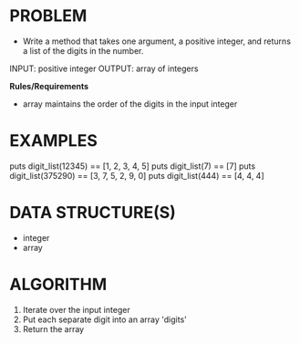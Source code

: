 # PROBLEM
- Write a method that takes one argument, a positive integer, and returns a list of the digits in the number.

INPUT: positive integer
OUTPUT: array of integers

**Rules/Requirements**
- array maintains the order of the digits in the input integer

# EXAMPLES
puts digit_list(12345) == [1, 2, 3, 4, 5]
puts digit_list(7) == [7]
puts digit_list(375290) == [3, 7, 5, 2, 9, 0]
puts digit_list(444) == [4, 4, 4]

# DATA STRUCTURE(S)
- integer
- array

# ALGORITHM
1. Iterate over the input integer
2. Put each separate digit into an array 'digits'
3. Return the array